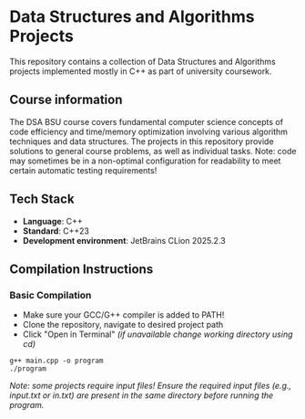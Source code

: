 # Data Structures and Algorithms Projects

This repository contains a collection of Data Structures and Algorithms projects implemented mostly in C++ as part of university coursework.

## Course information

The DSA BSU course covers fundamental computer science concepts of code efficiency and time/memory optimization involving various algorithm techniques and data structures. The projects in this repository provide solutions to general course problems, as well as individual tasks.
Note: code may sometimes be in a non-optimal configuration for readability to meet certain automatic testing requirements!

## Tech Stack

- **Language**: C++
- **Standard**: C++23
- **Development environment**: JetBrains CLion 2025.2.3

## Compilation Instructions

### Basic Compilation

- Make sure your GCC/G++ compiler is added to PATH!
- Clone the repository, navigate to desired project path
- Click "Open in Terminal" *(if unavailable change working directory using cd)*

```
g++ main.cpp -o program
./program
```

*Note: some projects require input files! Ensure the required input files (e.g., input.txt or in.txt) are present in the same directory before running the program.*